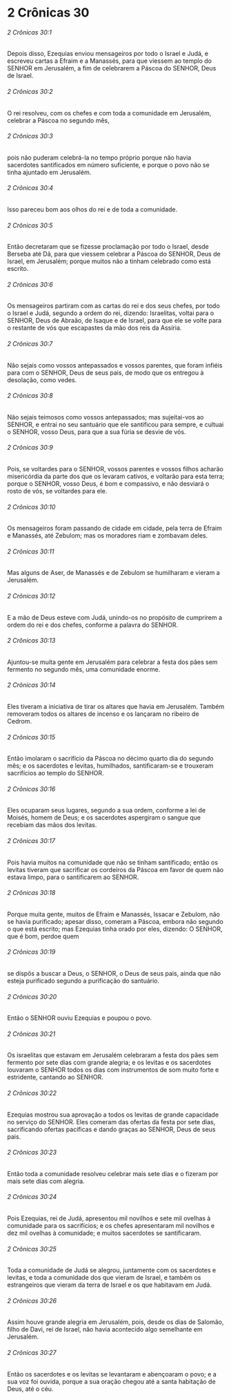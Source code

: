 # 2 Crônicas 30

###### 2 Crônicas 30:1

Depois disso, Ezequias enviou mensageiros por todo o Israel e Judá, e escreveu cartas a Efraim e a Manassés, para que viessem ao templo do SENHOR em Jerusalém, a fim de celebrarem a Páscoa do SENHOR, Deus de Israel.

###### 2 Crônicas 30:2

O rei resolveu, com os chefes e com toda a comunidade em Jerusalém, celebrar a Páscoa no segundo mês,

###### 2 Crônicas 30:3

pois não puderam celebrá-la no tempo próprio porque não havia sacerdotes santificados em número suficiente, e porque o povo não se tinha ajuntado em Jerusalém.

###### 2 Crônicas 30:4

Isso pareceu bom aos olhos do rei e de toda a comunidade.

###### 2 Crônicas 30:5

Então decretaram que se fizesse proclamação por todo o Israel, desde Berseba até Dã, para que viessem celebrar a Páscoa do SENHOR, Deus de Israel, em Jerusalém; porque muitos não a tinham celebrado como está escrito.

###### 2 Crônicas 30:6

Os mensageiros partiram com as cartas do rei e dos seus chefes, por todo o Israel e Judá, segundo a ordem do rei, dizendo: Israelitas, voltai para o SENHOR, Deus de Abraão, de Isaque e de Israel, para que ele se volte para o restante de vós que escapastes da mão dos reis da Assíria.

###### 2 Crônicas 30:7

Não sejais como vossos antepassados e vossos parentes, que foram infiéis para com o SENHOR, Deus de seus pais, de modo que os entregou à desolação, como vedes.

###### 2 Crônicas 30:8

Não sejais teimosos como vossos antepassados; mas sujeitai-vos ao SENHOR, e entrai no seu santuário que ele santificou para sempre, e cultuai o SENHOR, vosso Deus, para que a sua fúria se desvie de vós.

###### 2 Crônicas 30:9

Pois, se voltardes para o SENHOR, vossos parentes e vossos filhos acharão misericórdia da parte dos que os levaram cativos, e voltarão para esta terra; porque o SENHOR, vosso Deus, é bom e compassivo, e não desviará o rosto de vós, se voltardes para ele.

###### 2 Crônicas 30:10

Os mensageiros foram passando de cidade em cidade, pela terra de Efraim e Manassés, até Zebulom; mas os moradores riam e zombavam deles.

###### 2 Crônicas 30:11

Mas alguns de Aser, de Manassés e de Zebulom se humilharam e vieram a Jerusalém.

###### 2 Crônicas 30:12

E a mão de Deus esteve com Judá, unindo-os no propósito de cumprirem a ordem do rei e dos chefes, conforme a palavra do SENHOR.

###### 2 Crônicas 30:13

Ajuntou-se muita gente em Jerusalém para celebrar a festa dos pães sem fermento no segundo mês, uma comunidade enorme.

###### 2 Crônicas 30:14

Eles tiveram a iniciativa de tirar os altares que havia em Jerusalém. Também removeram todos os altares de incenso e os lançaram no ribeiro de Cedrom.

###### 2 Crônicas 30:15

Então imolaram o sacrifício da Páscoa no décimo quarto dia do segundo mês; e os sacerdotes e levitas, humilhados, santificaram-se e trouxeram sacrifícios ao templo do SENHOR.

###### 2 Crônicas 30:16

Eles ocuparam seus lugares, segundo a sua ordem, conforme a lei de Moisés, homem de Deus; e os sacerdotes aspergiram o sangue que recebiam das mãos dos levitas.

###### 2 Crônicas 30:17

Pois havia muitos na comunidade que não se tinham santificado; então os levitas tiveram que sacrificar os cordeiros da Páscoa em favor de quem não estava limpo, para o santificarem ao SENHOR.

###### 2 Crônicas 30:18

Porque muita gente, muitos de Efraim e Manassés, Issacar e Zebulom, não se havia purificado; apesar disso, comeram a Páscoa, embora não segundo o que está escrito; mas Ezequias tinha orado por eles, dizendo: O SENHOR, que é bom, perdoe quem

###### 2 Crônicas 30:19

se dispôs a buscar a Deus, o SENHOR, o Deus de seus pais, ainda que não esteja purificado segundo a purificação do santuário.

###### 2 Crônicas 30:20

Então o SENHOR ouviu Ezequias e poupou o povo.

###### 2 Crônicas 30:21

Os israelitas que estavam em Jerusalém celebraram a festa dos pães sem fermento por sete dias com grande alegria; e os levitas e os sacerdotes louvaram o SENHOR todos os dias com instrumentos de som muito forte e estridente, cantando ao SENHOR.

###### 2 Crônicas 30:22

Ezequias mostrou sua aprovação a todos os levitas de grande capacidade no serviço do SENHOR. Eles comeram das ofertas da festa por sete dias, sacrificando ofertas pacíficas e dando graças ao SENHOR, Deus de seus pais.

###### 2 Crônicas 30:23

Então toda a comunidade resolveu celebrar mais sete dias e o fizeram por mais sete dias com alegria.

###### 2 Crônicas 30:24

Pois Ezequias, rei de Judá, apresentou mil novilhos e sete mil ovelhas à comunidade para os sacrifícios; e os chefes apresentaram mil novilhos e dez mil ovelhas à comunidade; e muitos sacerdotes se santificaram.

###### 2 Crônicas 30:25

Toda a comunidade de Judá se alegrou, juntamente com os sacerdotes e levitas, e toda a comunidade dos que vieram de Israel, e também os estrangeiros que vieram da terra de Israel e os que habitavam em Judá.

###### 2 Crônicas 30:26

Assim houve grande alegria em Jerusalém, pois, desde os dias de Salomão, filho de Davi, rei de Israel, não havia acontecido algo semelhante em Jerusalém.

###### 2 Crônicas 30:27

Então os sacerdotes e os levitas se levantaram e abençoaram o povo; e a sua voz foi ouvida, porque a sua oração chegou até a santa habitação de Deus, até o céu.

